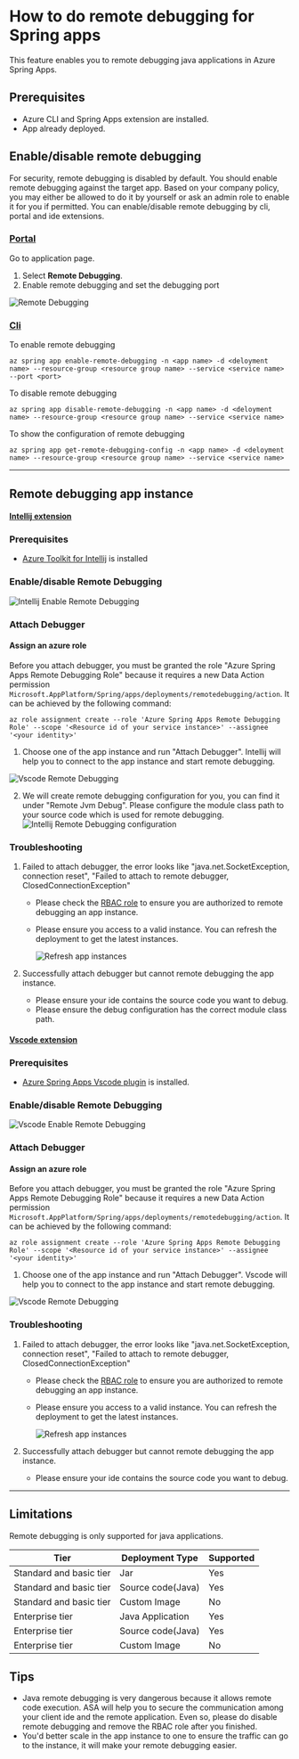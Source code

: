 # How to do remote debugging for Spring apps

This feature enables you to remote debugging java applications in Azure Spring Apps.

## Prerequisites
* Azure CLI and Spring Apps extension are installed.
* App already deployed.

## Enable/disable remote debugging
For security, remote debugging is disabled by default. You should enable remote debugging against the target app. Based on your company policy, you may either be allowed to do it by yourself or ask an admin role to enable it for you if permitted. You can enable/disable remote debugging by cli, portal and ide extensions.

### [Portal](#tab/portal)
Go to application page.

1. Select **Remote Debugging**.
2. Enable remote debugging and set the debugging port

![Remote Debugging](./media/how-to-remote-debugging-app-instance/portal-enable-remote-debugging.png)

### [Cli](#tab/cli)
To enable remote debugging
```azurecli
az spring app enable-remote-debugging -n <app name> -d <deloyment name> --resource-group <resource group name> --service <service name> --port <port>
```

To disable remote debugging
```azurecli
az spring app disable-remote-debugging -n <app name> -d <deloyment name> --resource-group <resource group name> --service <service name>
```

To show the configuration of remote debugging
```azurecli
az spring app get-remote-debugging-config -n <app name> -d <deloyment name> --resource-group <resource group name> --service <service name>
```

---

## Remote debugging app instance
#### [Intellij extension](#tab/Intellij-extension)

### Prerequisites
* [Azure Toolkit for Intellij](https://learn.microsoft.com/en-us/azure/developer/java/toolkit-for-intellij/install-toolkit) is installed


### Enable/disable Remote Debugging

![Intellij Enable Remote Debugging](./media/how-to-remote-debugging-app-instance/intellij-enable-remote-debugging.png)

### Attach Debugger

#### Assign an azure role
Before you attach debugger, you must be granted the role "Azure Spring Apps Remote Debugging Role" because it requires a new Data Action permission `Microsoft.AppPlatform/Spring/apps/deployments/remotedebugging/action`. It can be achieved by the following command:

```azurecli
az role assignment create --role 'Azure Spring Apps Remote Debugging Role' --scope '<Resource id of your service instance>' --assignee '<your identity>'
```


1. Choose one of the app instance and run "Attach Debugger". Intellij will help you to connect to the app instance and start remote debugging.

![Vscode Remote Debugging](./media/how-to-remote-debugging-app-instance/intellij-remote-debugging-instance.png)

2. We will create remote debugging configuration for you, you can find it under "Remote Jvm Debug". Please configure the module class path to your source code which is used for remote debugging.
   ![Intellij Remote Debugging configuration](./media/how-to-remote-debugging-app-instance/intellij-remote-debugging-configuration.png)

 

### Troubleshooting
1. Failed to attach debugger, the error looks like "java.net.SocketException, connection reset", "Failed to attach to remote debugger, ClosedConnectionException"

   - Please check the [RBAC role](#assign-an-azure-role) to ensure you are authorized to remote debugging an app instance.
   - Please ensure you access to a valid instance. You can refresh the deployment to get the latest instances.

     ![Refresh app instances](./media/how-to-remote-debugging-app-instance/refresh-instance.png)
2. Successfully attach debugger but cannot remote debugging the app instance.
   - Please ensure your ide contains the source code you want to debug.
   - Please ensure the debug configuration has the correct module class path.



#### [Vscode extension](#tab/Vscode-extension)

### Prerequisites
* [Azure Spring Apps Vscode plugin](https://marketplace.visualstudio.com/items?itemName=vscjava.vscode-azurespringcloud) is installed.


### Enable/disable Remote Debugging
![Vscode Enable Remote Debugging](./media/how-to-remote-debugging-app-instance/vscode-enable-remote-debugging.png)

### Attach Debugger

#### Assign an azure role
Before you attach debugger, you must be granted the role "Azure Spring Apps Remote Debugging Role" because it requires a new Data Action permission `Microsoft.AppPlatform/Spring/apps/deployments/remotedebugging/action`. It can be achieved by the following command:

```azurecli
az role assignment create --role 'Azure Spring Apps Remote Debugging Role' --scope '<Resource id of your service instance>' --assignee '<your identity>'
```

1. Choose one of the app instance and run "Attach Debugger". Vscode will help you to connect to the app instance and start remote debugging.

![Vscode Remote Debugging](./media/how-to-remote-debugging-app-instance/vscode-remote-debugging-instance.png)

 

### Troubleshooting
1. Failed to attach debugger, the error looks like "java.net.SocketException, connection reset", "Failed to attach to remote debugger, ClosedConnectionException"
   
   - Please check the [RBAC role](#assign-an-azure-role) to ensure you are authorized to remote debugging an app instance.
   - Please ensure you access to a valid instance. You can refresh the deployment to get the latest instances.
     
     ![Refresh app instances](./media/how-to-remote-debugging-app-instance/refresh-instance.png)
2. Successfully attach debugger but cannot remote debugging the app instance.
   - Please ensure your ide contains the source code you want to debug.


---

## Limitations
Remote debugging is only supported for java applications.

| Tier                    | Deployment Type   | Supported |
|-------------------------|-------------------|-----------|
| Standard and basic tier | Jar               | Yes       |
| Standard and basic tier | Source code(Java) | Yes       |
| Standard and basic tier | Custom Image      | No        |
| Enterprise tier         | Java Application  | Yes       |
| Enterprise tier         | Source code(Java) | Yes       |
| Enterprise tier         | Custom Image      | No        |



## Tips
- Java remote debugging is very dangerous because it allows remote code execution. ASA will help you to secure the communication among your client ide and the remote application.
Even so, please do disable remote debugging and remove the RBAC role after you finished.
- You'd better scale in the app instance to one to ensure the traffic can go to the instance, it will make your remote debugging easier.